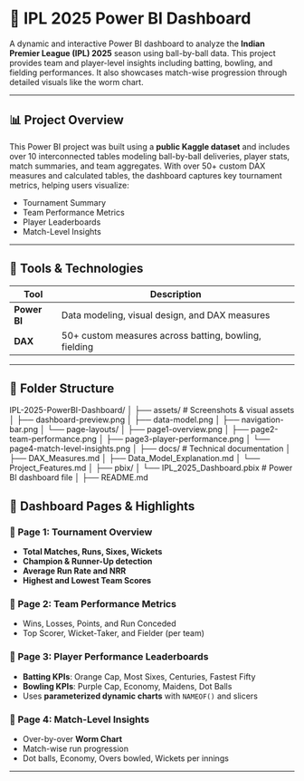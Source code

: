 # 🏏 IPL 2025 Power BI Dashboard

A dynamic and interactive Power BI dashboard to analyze the **Indian Premier League (IPL) 2025** season using ball-by-ball data. This project provides team and player-level insights including batting, bowling, and fielding performances. It also showcases match-wise progression through detailed visuals like the worm chart.

---

## 📊 Project Overview

This Power BI project was built using a **public Kaggle dataset** and includes over 10 interconnected tables modeling ball-by-ball deliveries, player stats, match summaries, and team aggregates. With over 50+ custom DAX measures and calculated tables, the dashboard captures key tournament metrics, helping users visualize:

- Tournament Summary
- Team Performance Metrics
- Player Leaderboards
- Match-Level Insights

---

## 🧰 Tools & Technologies

| Tool           | Description                                     |
|----------------|-------------------------------------------------|
| **Power BI**   | Data modeling, visual design, and DAX measures  |
| **DAX**        | 50+ custom measures across batting, bowling, fielding |

---

## 📂 Folder Structure

IPL-2025-PowerBI-Dashboard/
│
├── assets/ # Screenshots & visual assets
│ ├── dashboard-preview.png
│ ├── data-model.png
│ ├── navigation-bar.png
│ └── page-layouts/
│ ├── page1-overview.png
│ ├── page2-team-performance.png
│ ├── page3-player-performance.png
│ └── page4-match-level-insights.png
│
├── docs/ # Technical documentation
│ ├── DAX_Measures.md
│ ├── Data_Model_Explanation.md
│ └── Project_Features.md
│
├── pbix/
│ └── IPL_2025_Dashboard.pbix # Power BI dashboard file
│
├── README.md

## 📌 Dashboard Pages & Highlights

### 📍 Page 1: Tournament Overview
- **Total Matches, Runs, Sixes, Wickets**
- **Champion & Runner-Up detection**
- **Average Run Rate and NRR**
- **Highest and Lowest Team Scores**

### 📍 Page 2: Team Performance Metrics
- Wins, Losses, Points, and Run Conceded
- Top Scorer, Wicket-Taker, and Fielder (per team)

### 📍 Page 3: Player Performance Leaderboards
- **Batting KPIs**: Orange Cap, Most Sixes, Centuries, Fastest Fifty
- **Bowling KPIs**: Purple Cap, Economy, Maidens, Dot Balls
- Uses **parameterized dynamic charts** with `NAMEOF()` and slicers

### 📍 Page 4: Match-Level Insights
- Over-by-over **Worm Chart**
- Match-wise run progression
- Dot balls, Economy, Overs bowled, Wickets per innings

---

